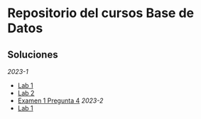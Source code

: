 # Repositorio del cursos Base de Datos
## Soluciones
*2023-1*
- [Lab 1](github.com/amvz1704/Base-de-datos/blob/master/L1_20222145_2023_1.sql)
- [Lab 2](github.com/amvz1704/Base-de-datos/blob/master/LAB2_2023_1.sql)
- [Examen 1 Pregunta 4](https://github.com/amvz1704/Base-de-datos/blob/master/EX_2023_1_P4.sql)
*2023-2*
- [Lab 1](github.com/amvz1704/Base-de-datos/blob/master/LAB2_2023_2.sql)

